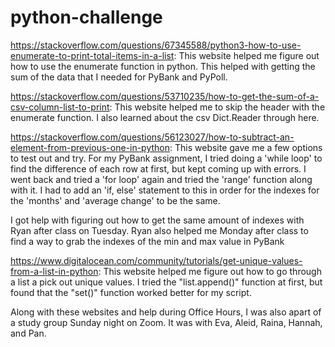 # python-challenge

https://stackoverflow.com/questions/67345588/python3-how-to-use-enumerate-to-print-total-items-in-a-list: This website helped me figure out how to use the enumerate function in python. This helped with getting the sum of the data that I needed for PyBank and PyPoll.

https://stackoverflow.com/questions/53710235/how-to-get-the-sum-of-a-csv-column-list-to-print: This website helped me to skip the header with the enumerate function. I also learned about the csv Dict.Reader through here. 

https://stackoverflow.com/questions/56123027/how-to-subtract-an-element-from-previous-one-in-python: This website gave me a few options to test out and try. For my PyBank assignment, I tried doing a 'while loop' to find the difference of each row at first, but kept coming up with errors. I went back and tried a 'for loop' again and tried the 'range' function along with it. I had to add an 'if, else' statement to this in order for the indexes for the 'months' and 'average change' to be the same. 

I got help with figuring out how to get the same amount of indexes with Ryan after class on Tuesday.
Ryan also helped me Monday after class to find a way to grab the indexes of the min and max value in PyBank

https://www.digitalocean.com/community/tutorials/get-unique-values-from-a-list-in-python: This website helped me figure out how to go through a list a pick out unique values. I tried the "list.append()" function at first, but found that the "set()" function worked better for my script. 

Along with these websites and help during Office Hours, I was also apart of a study group Sunday night on Zoom. It was with Eva, Aleid, Raina, Hannah, and Pan. 
